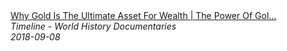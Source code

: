 <!--2024-07-21 00:18:13-->
<div class="yb">
  <a class="nodecor" href="/index.html?istoriya/why_gold_is_the_ultimate_asset_for_wealth_the_power_of_gold_part_1_timeline">
    <img class="preview" data-videoid="puN36_2axBU" src="https://i.ytimg.com/vi/puN36_2axBU/hqdefault.jpg" align="middle" alt="">
  </a>
  <div class="inlbl text">
    <a class="nodecor" href="/index.html?istoriya/why_gold_is_the_ultimate_asset_for_wealth_the_power_of_gold_part_1_timeline">Why Gold Is The Ultimate Asset For Wealth | The Power Of Gol...</a><br>
    <i class="smaller2">Timeline - World History Documentaries</i><br>
    <i class="smaller3">2018-09-08</i>
  </div>
</div>
